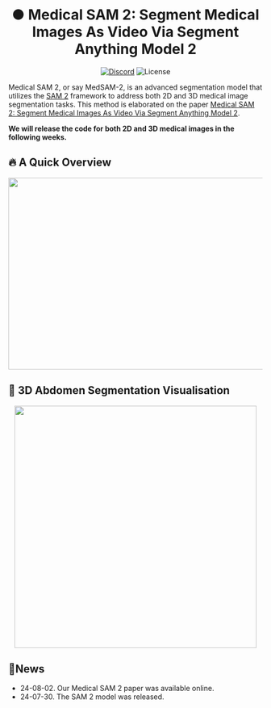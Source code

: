 <h1 align="center">● Medical SAM 2: Segment Medical Images As Video Via Segment Anything Model 2</h1>

<p align="center">
    <a href="https://discord.gg/DN4rvk95CC">
        <img alt="Discord" src="https://img.shields.io/discord/1146610656779440188?logo=discord&style=flat&logoColor=white"/></a>
    <img src="https://img.shields.io/static/v1?label=license&message=GPL&color=white&style=flat" alt="License"/>
</p>

Medical SAM 2, or say MedSAM-2, is an advanced segmentation model that utilizes the [SAM 2](https://github.com/facebookresearch/segment-anything-2) framework to address both 2D and 3D medical
image segmentation tasks. This method is elaborated on the paper [Medical SAM 2: Segment Medical Images As Video Via Segment Anything Model 2](...).

**We will release the code for both 2D and 3D medical images in the following weeks.**
## 🔥 A Quick Overview 
 <img width="880" height="380" src="https://github.com/MedicineToken/Medical-SAM2/blob/main/vis/framework.png">
 
## 🩻 3D Abdomen Segmentation Visualisation
 <div align="center"><img width="480" height="480" src="https://github.com/MedicineToken/Medical-SAM2/blob/main/vis/example.gif"></div>

 ## 🚨News
 - 24-08-02. Our Medical SAM 2 paper was available online.
 - 24-07-30. The SAM 2 model was released.

